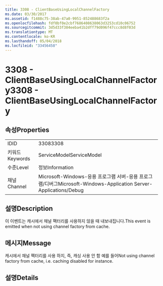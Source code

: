 ```yaml
---
title: 3308 - ClientBaseUsingLocalChannelFactory
ms.date: 03/30/2017
ms.assetid: f1488c75-38ab-47a0-9951-852488683f2a
ms.openlocfilehash: fdf0bf0e2cbf7686408638063d3253cd10c06752
ms.sourcegitcommit: 3d5d33f384eeba41b2dff79d096f47ccc8d8f03d
ms.translationtype: MT
ms.contentlocale: ko-KR
ms.lasthandoff: 05/04/2018
ms.locfileid: "33456458"
---
```

# <a name="3308---clientbaseusinglocalchannelfactory"></a><span data-ttu-id="e2482-102">3308 - ClientBaseUsingLocalChannelFactory</span><span class="sxs-lookup"><span data-stu-id="e2482-102">3308 - ClientBaseUsingLocalChannelFactory</span></span>
## <a name="properties"></a><span data-ttu-id="e2482-103">속성</span><span class="sxs-lookup"><span data-stu-id="e2482-103">Properties</span></span>  
  
|||  
|-|-|  
|<span data-ttu-id="e2482-104">ID</span><span class="sxs-lookup"><span data-stu-id="e2482-104">ID</span></span>|<span data-ttu-id="e2482-105">3308</span><span class="sxs-lookup"><span data-stu-id="e2482-105">3308</span></span>|  
|<span data-ttu-id="e2482-106">키워드</span><span class="sxs-lookup"><span data-stu-id="e2482-106">Keywords</span></span>|<span data-ttu-id="e2482-107">ServiceModel</span><span class="sxs-lookup"><span data-stu-id="e2482-107">ServiceModel</span></span>|  
|<span data-ttu-id="e2482-108">수준</span><span class="sxs-lookup"><span data-stu-id="e2482-108">Level</span></span>|<span data-ttu-id="e2482-109">정보</span><span class="sxs-lookup"><span data-stu-id="e2482-109">Information</span></span>|  
|<span data-ttu-id="e2482-110">채널</span><span class="sxs-lookup"><span data-stu-id="e2482-110">Channel</span></span>|<span data-ttu-id="e2482-111">Microsoft-Windows-응용 프로그램 서버-응용 프로그램/디버그</span><span class="sxs-lookup"><span data-stu-id="e2482-111">Microsoft-Windows-Application Server-Applications/Debug</span></span>|  
  
## <a name="description"></a><span data-ttu-id="e2482-112">설명</span><span class="sxs-lookup"><span data-stu-id="e2482-112">Description</span></span>  
 <span data-ttu-id="e2482-113">이 이벤트는 캐시에서 채널 팩터리를 사용하지 않을 때 내보내집니다.</span><span class="sxs-lookup"><span data-stu-id="e2482-113">This event is emitted when not using channel factory from cache.</span></span>  
  
## <a name="message"></a><span data-ttu-id="e2482-114">메시지</span><span class="sxs-lookup"><span data-stu-id="e2482-114">Message</span></span>  
 <span data-ttu-id="e2482-115">캐시에서 채널 팩터리를 사용 하지, 즉, 캐싱 사용 안 함 예를 들어</span><span class="sxs-lookup"><span data-stu-id="e2482-115">Not using channel factory from cache, i.e. caching disabled for instance.</span></span>  
  
## <a name="details"></a><span data-ttu-id="e2482-116">설명</span><span class="sxs-lookup"><span data-stu-id="e2482-116">Details</span></span>
